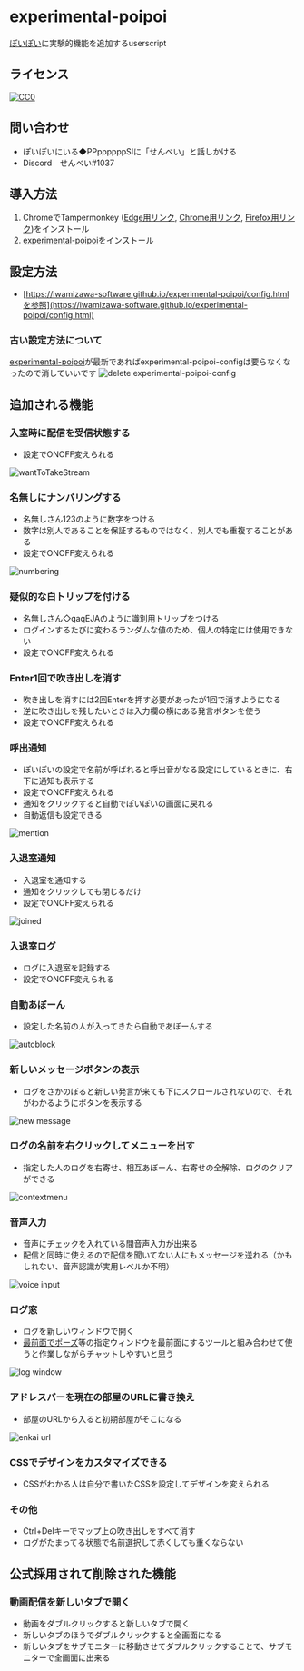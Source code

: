 # experimental-poipoi

[ぽいぽい](https://gikopoipoi.net/)に実験的機能を追加するuserscript

## ライセンス

[![CC0](https://licensebuttons.net/p/zero/1.0/88x31.png) ](https://creativecommons.org/publicdomain/zero/1.0/deed.ja)

## 問い合わせ

- ぽいぽいにいる◆PPppppppSIに「せんべい」と話しかける
- Discord　せんべい#1037

## 導入方法

1. ChromeでTampermonkey ([Edge用リンク](https://microsoftedge.microsoft.com/addons/detail/tampermonkey/iikmkjmpaadaobahmlepeloendndfphd), [Chrome用リンク](https://chrome.google.com/webstore/detail/tampermonkey/dhdgffkkebhmkfjojejmpbldmpobfkfo?hl=ja), [Firefox用リンク](https://addons.mozilla.org/ja/firefox/addon/tampermonkey/))をインストール
2. [experimental-poipoi](https://raw.githubusercontent.com/iwamizawa-software/experimental-poipoi/main/experimental-poipoi.user.js)をインストール

## 設定方法

- [https://iwamizawa-software.github.io/experimental-poipoi/config.htmlを参照](https://iwamizawa-software.github.io/experimental-poipoi/config.html)

### 古い設定方法について

[experimental-poipoi](https://raw.githubusercontent.com/iwamizawa-software/experimental-poipoi/main/experimental-poipoi.user.js)が最新であればexperimental-poipoi-configは要らなくなったので消していいです
![delete experimental-poipoi-config](https://user-images.githubusercontent.com/65465755/175765086-b2c797fe-8768-41ab-b533-a3f0afe2226e.png)


## 追加される機能

### 入室時に配信を受信状態する

- 設定でONOFF変えられる

![wantToTakeStream](https://user-images.githubusercontent.com/65465755/172407720-f05b7d17-7215-4d43-bb12-c53684cfbd38.png)

### 名無しにナンバリングする

- 名無しさん123のように数字をつける
- 数字は別人であることを保証するものではなく、別人でも重複することがある
- 設定でONOFF変えられる

![numbering](https://user-images.githubusercontent.com/65465755/172407813-83352ee1-a91f-4e0c-a8b9-a7fbfcbc8214.png)

### 疑似的な白トリップを付ける

- 名無しさん◇qaqEJAのように識別用トリップをつける
- ログインするたびに変わるランダムな値のため、個人の特定には使用できない
- 設定でONOFF変えられる

### Enter1回で吹き出しを消す

- 吹き出しを消すには2回Enterを押す必要があったが1回で消すようになる
- 逆に吹き出しを残したいときは入力欄の横にある発言ボタンを使う
- 設定でONOFF変えられる

### 呼出通知

- ぽいぽいの設定で名前が呼ばれると呼出音がなる設定にしているときに、右下に通知も表示する
- 設定でONOFF変えられる
- 通知をクリックすると自動でぽいぽいの画面に戻れる
- 自動返信も設定できる

![mention](https://user-images.githubusercontent.com/65465755/172417648-14007904-a41e-4dda-92cb-feca530b7dee.png)

### 入退室通知

- 入退室を通知する
- 通知をクリックしても閉じるだけ
- 設定でONOFF変えられる

![joined](https://user-images.githubusercontent.com/65465755/172408282-780133f3-fd0f-496a-965a-b50f76d66b47.png)

### 入退室ログ

- ログに入退室を記録する
- 設定でONOFF変えられる

### 自動あぼーん

- 設定した名前の人が入ってきたら自動であぼーんする

![autoblock](https://user-images.githubusercontent.com/65465755/172408369-ded6854d-8e7b-4966-aeec-5f9ad2d14f41.png)

### 新しいメッセージボタンの表示

- ログをさかのぼると新しい発言が来ても下にスクロールされないので、それがわかるようにボタンを表示する

![new message](https://user-images.githubusercontent.com/65465755/172408811-8aea617b-5695-4d5e-8765-f1f651444a68.png)

### ログの名前を右クリックしてメニューを出す

- 指定した人のログを右寄せ、相互あぼーん、右寄せの全解除、ログのクリアができる

![contextmenu](https://user-images.githubusercontent.com/65465755/172408890-942fddbd-20db-4eef-b999-d1d8865d9751.png)

### 音声入力

- 音声にチェックを入れている間音声入力が出来る
- 配信と同時に使えるので配信を聞いてない人にもメッセージを送れる（かもしれない、音声認識が実用レベルか不明）

![voice input](https://user-images.githubusercontent.com/65465755/173175478-65838885-05d2-4463-bab4-1581b9d67b0c.png)

### ログ窓

- ログを新しいウィンドウで開く
- [最前面でポーズ](https://www.vector.co.jp/soft/winnt/util/se468861.html)等の指定ウィンドウを最前面にするツールと組み合わせて使うと作業しながらチャットしやすいと思う

![log window](https://user-images.githubusercontent.com/65465755/175764744-717dc617-44c1-4015-b06a-d126c49ec9ad.png)

### アドレスバーを現在の部屋のURLに書き換え

- 部屋のURLから入ると初期部屋がそこになる

![enkai url](https://user-images.githubusercontent.com/65465755/174309502-16605aaa-8831-4b6c-ba54-470564bea937.png)

### CSSでデザインをカスタマイズできる

- CSSがわかる人は自分で書いたCSSを設定してデザインを変えられる

### その他

- Ctrl+Delキーでマップ上の吹き出しをすべて消す
- ログがたまってる状態で名前選択して赤くしても重くならない

## 公式採用されて削除された機能

### 動画配信を新しいタブで開く

- 動画をダブルクリックすると新しいタブで開く
- 新しいタブのほうでダブルクリックすると全画面になる
- 新しいタブをサブモニターに移動させてダブルクリックすることで、サブモニターで全画面に出来る
